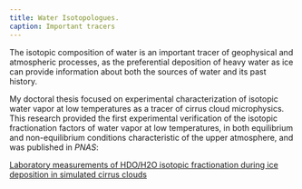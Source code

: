 ```yaml
---
title: Water Isotopologues.
caption: Important tracers
---
```

The isotopic composition of water is an important tracer of geophysical and atmospheric processes,
as the preferential deposition of heavy water as ice can provide information about both the
sources of water and its past history. 

My doctoral thesis focused on experimental characterization of isotopic water vapor at low temperatures
as a tracer of cirrus cloud microphysics. This research provided the first experimental verification of the isotopic fractionation factors of water vapor at
low temperatures, in both equilibrium and non-equilibrium conditions characteristic of the upper atmosphere, and was published in *PNAS*:

[Laboratory measurements of HDO/H2O isotopic fractionation during ice deposition in simulated cirrus clouds](https://www.pnas.org/content/early/2017/05/10/1618374114)

 

